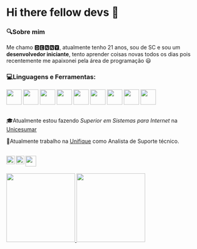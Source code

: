 # Hi there fellow devs 👋

### :mag:Sobre mim

Me chamo 🅳🅴🅽🅽🆈, atualmente tenho 21 anos, sou de SC e sou um **desenvolvedor iniciante**, tento aprender coisas novas todos os dias pois recentemente me apaixonei pela área de programação :smiley:
<br>




### 💻Linguagens e Ferramentas:
<code><a href="https://learn.microsoft.com/pt-br/dotnet/csharp/"/><img src="https://cdn.jsdelivr.net/gh/devicons/devicon@latest/icons/csharp/csharp-original.svg" width="40px" height="40px"/></a></code>
<code><a href="https://developer.mozilla.org/en-US/docs/Web/CSS"/><img src="https://cdn.jsdelivr.net/gh/devicons/devicon@latest/icons/css3/css3-original.svg" width="40px" height="40px"/></a></code>
<code><a href="https://developer.mozilla.org/en-US/docs/Web/JavaScript"/><img src="https://cdn.jsdelivr.net/gh/devicons/devicon@latest/icons/javascript/javascript-original.svg" width="40px" height="40px"/></a></code>
<code><a href="https://developer.mozilla.org/en-US/docs/Web/HTML" /><img src="https://cdn.jsdelivr.net/gh/devicons/devicon@latest/icons/html5/html5-original.svg" width="40px" height="40px"/></a></code>
<code><a href="https://learn.microsoft.com/en-us/office/vba/api/overview/" /><img src="https://github.com/D16l/D16l/assets/156725558/a96a910b-43a5-413f-9c8d-8cc514727ae7" width="40px" height="40px" /></a></code>
<code><a href="https://learn.microsoft.com/en-us/power-apps/" /><img src="https://github.com/D16l/D16l/assets/156725558/d3cb844f-9b00-4103-a66c-02725e4fd5fa" width="40px" height="40px" /></a></code>
<code><a href="https://learn.microsoft.com/en-us/power-bi/" /><img src="https://github.com/D16l/D16l/assets/156725558/16582688-2a07-498d-948d-18197769fcd2" width="40px" height="40px" /></a></code>
<code><a href="https://learn.microsoft.com/en-us/power-automate/" /><img src="https://github.com/D16l/D16l/assets/156725558/f0b81d5b-bf50-4740-9858-f59111987b70" width="40px" height="40px" /></a></code>
<code><a href="https://support.microsoft.com/pt-br/excel" /><img src="https://github.com/D16l/D16l/assets/156725558/8a71ffa7-3e2a-4738-96a5-fa63792d1e51" width="40px" height="40px" /></a></code>
<br>

##
:mortar_board:Atualmente estou fazendo *Superior em Sistemas para Internet* na <a href="https://www.unicesumar.edu.br">Unicesumar</a>

:office:Atualmente trabalho na <a href="https://unifique.com.br">Unifique</a> como Analista de Suporte técnico.


##

<a href="https://www.linkedin.com/in/d16l/" target="_blank"> <img align="left" src="https://github.com/D16l/D16l/assets/156725558/290681d6-a838-487a-a419-4d21deacd6cb" width="22px" height="22px"/>
<a href="https://cursos.alura.com.br/user/dennyDEV" target="_blank"> <img align="left" src="https://github.com/D16l/D16l/assets/156725558/0ea78068-113d-4a9d-8acf-7fb30b9a0f50" width="22px" height="22px" />
<a href="mailto:contato@devsspace.com.br" target="_blank"> <img align="left" src="https://github.com/D16l/D16l/assets/156725558/e8f60f0f-2a7d-4f35-a6a1-758fa73a78d3" width="28px" height="28px" /></a>

</br>

##
<p align="left">
  <a href="https://github.com/D16l">
    <img height="180em" src="https://github-readme-stats.vercel.app/api?username=D16l&show_icons=true&theme=transparent" />
    <img height="180em" src="https://github-readme-stats.vercel.app/api/top-langs/?username=D16l&layout=donut&theme=transparent" />
  </a>
</p>

